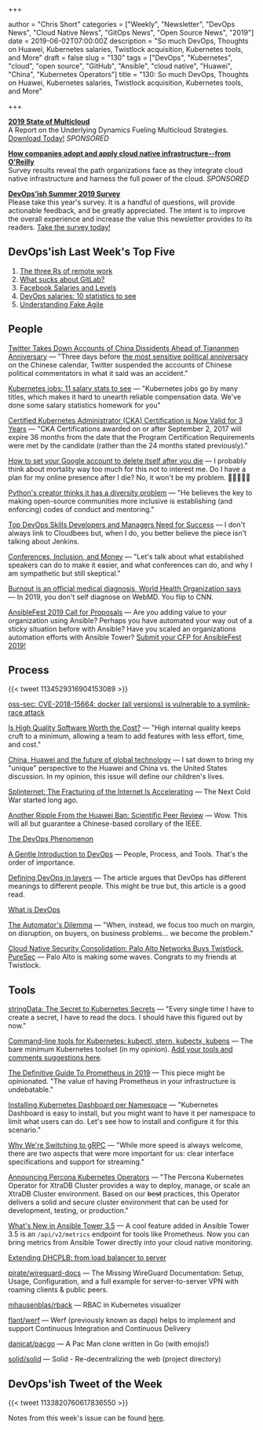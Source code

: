+++

author = "Chris Short"
categories = ["Weekly", "Newsletter", "DevOps News", "Cloud Native News", "GitOps News", "Open Source News", "2019"]
date = 2019-06-02T07:00:00Z
description = "So much DevOps, Thoughts on Huawei, Kubernetes salaries, Twistlock acquisition, Kubernetes tools, and More"
draft = false
slug = "130"
tags = ["DevOps", "Kubernetes", "cloud", "open source", "GitHub", "Ansible", "cloud native", "Huawei", "China", "Kubernetes Operators"]
title = "130: So much DevOps, Thoughts on Huawei, Kubernetes salaries, Twistlock acquisition, Kubernetes tools, and More"

+++

[**2019 State of Multicloud**](https://turbonomic.com/state-of-multicloud/?utm_campaign=7012o000001oRz6AAE)  
A Report on the Underlying Dynamics Fueling Multicloud Strategies. [Download Today!](https://turbonomic.com/state-of-multicloud/?utm_campaign=7012o000001oRz6AAE) *SPONSORED*

[**How companies adopt and apply cloud native infrastructure--from O'Reilly**](https://www.oreilly.com/pub/cpc/224549)  
Survey results reveal the path organizations face as they integrate cloud native infrastructure and harness the full power of the cloud. *SPONSORED*

[**DevOps'ish Summer 2019 Survey**](https://devopsi.sh/survey)  
Please take this year's survey. It is a handful of questions, will provide actionable feedback, and be greatly appreciated. The intent is to improve the overall experience and increase the value this newsletter provides to its readers. [Take the survey today!](https://devopsi.sh/survey)

## DevOps'ish Last Week's Top Five

1. [The three Rs of remote work](https://dave.cheney.net/2019/05/19/the-three-rs-of-remote-work)
1. [What sucks about GitLab?](https://www.reddit.com/r/devops/comments/br4vui/what_sucks_about_gitlab/)
1. [Facebook Salaries and Levels](https://www.levels.fyi/salary/Facebook/)
1. [DevOps salaries: 10 statistics to see](https://enterprisersproject.com/article/2019/5/devops-jobs-salaries-10-statistics)
1. [Understanding Fake Agile](https://www.forbes.com/sites/stevedenning/2019/05/23/understanding-fake-agile/#3110fa3c4bbe)

## People

[Twitter Takes Down Accounts of China Dissidents Ahead of Tiananmen Anniversary](https://www.nytimes.com/2019/06/01/business/twitter-china-tiananmen.html) — "Three days before [the most sensitive political anniversary](https://shortcdn.com/file/devopsish/china-89.pdf) on the Chinese calendar, Twitter suspended the accounts of Chinese political commentators in what it said was an accident."

[Kubernetes jobs: 11 salary stats to see](https://enterprisersproject.com/article/2019/5/kubernetes-jobs-11-salary-statistics) — "Kubernetes jobs go by many titles, which makes it hard to unearth reliable compensation data. We've done some salary statistics homework for you"

[Certified Kubernetes Administrator (CKA) Certification is Now Valid for 3 Years](https://www.cncf.io/blog/2019/05/28/certified-kubernetes-administrator-cka-certification-is-now-valid-for-3-years/) — "CKA Certifications awarded on or after September 2, 2017 will expire 36 months from the date that the Program Certification Requirements were met by the candidate (rather than the 24 months stated previously)."

[How to set your Google account to delete itself after you die](https://www.cnbc.com/2019/05/28/how-to-set-google-to-delete-everything-after-i-die.html) — I probably think about mortality way too much for this not to interest me. Do I have a plan for my online presence after I die? No, it won't be my problem. 🤣🤣🤣🤣🤣

[Python's creator thinks it has a diversity problem](https://qz.com/1624252/pythons-creator-thinks-it-has-a-diversity-problem/) — "He believes the key to making open-source communities more inclusive is establishing (and enforcing) codes of conduct and mentoring."

[Top DevOps Skills Developers and Managers Need for Success](https://www.cloudbees.com/blog/top-devops-skills-developers-and-managers-need-success) — I don't always link to Cloudbees but, when I do, you better believe the piece isn't talking about Jenkins.

[Conferences, Inclusion, and Money](https://heidiwaterhouse.com/2019/05/19/conferences-inclusion-and-money/) — "Let's talk about what established speakers can do to make it easier, and what conferences can do, and why I am sympathetic but still skeptical."

[Burnout is an official medical diagnosis, World Health Organization says](https://www.cnn.com/2019/05/27/health/who-burnout-disease-trnd/index.html) — In 2019, you don't self diagnose on WebMD. You flip to CNN.

[AnsibleFest 2019 Call for Proposals](https://ansiblefest2019.eventpoint.com/cfp/?utm_source=devopsish) — Are you adding value to your organization using Ansible? Perhaps you have automated your way out of a sticky situation before with Ansible? Have you scaled an organizations automation efforts with Ansible Tower? [Submit your CFP for AnsibleFest 2019!](https://ansiblefest2019.eventpoint.com/cfp/?utm_source=devopsish)

## Process

{{< tweet 1134529316904153089 >}}

[oss-sec: CVE-2018-15664: docker (all versions) is vulnerable to a symlink-race attack](https://seclists.org/oss-sec/2019/q2/131)

[Is High Quality Software Worth the Cost?](https://martinfowler.com/articles/is-quality-worth-cost.html) — "High internal quality keeps cruft to a minimum, allowing a team to add features with less effort, time, and cost."

[China, Huawei and the future of global technology](https://www.gun.io/frontier/2019/episode-61) — I sat down to bring my "unique" perspective to the Huawei and China vs. the United States discussion. In my opinion, this issue will define our children's lives.

[Splinternet: The Fracturing of the Internet Is Accelerating](http://fortune.com/2019/05/29/splinternet-online-censorship/) — The Next Cold War started long ago.

[Another Ripple From the Huawei Ban: Scientific Peer Review](https://www.wired.com/story/another-ripple-huawei-ban-scientific-peer-review/) — Wow. This will all but guarantee a Chinese-based corollary of the IEEE.

[The DevOps Phenomenon](https://queue.acm.org/detail.cfm?ref=rss&id=3338532)

[A Gentle Introduction to DevOps](http://ravikirans.com/gentle-introduction-to-devops/) — People, Process, and Tools. That's the order of importance.

[Defining DevOps in layers](https://opensource.com/article/19/5/defining-devops-layers) — The article argues that DevOps has different meanings to different people. This might be true but, this article is a good read.

[What is DevOps](https://devopsish.com/what-is-devops/)

[The Automator's Dilemma](https://lukekanies.com/the-automators-dilemma/) — "When, instead, we focus too much on margin, on disruption, on buyers, on business problems... we become the problem."

[Cloud Native Security Consolidation: Palo Alto Networks Buys Twistlock, PureSec](https://thenewstack.io/cloud-native-security-consolidation-palo-alto-networks-buys-twistlock-puresec/) — Palo Alto is making some waves. Congrats to my friends at Twistlock.

## Tools

[stringData: The Secret to Kubernetes Secrets](https://chrisshort.net/the-secret-to-kubernetes-secrets/) — "Every single time I have to create a secret, I have to read the docs. I should have this figured out by now."

[Command-line tools for Kubernetes: kubectl, stern, kubectx, kubens](https://developers.redhat.com/blog/2019/05/27/command-line-tools-for-kubernetes-kubectl-stern-kubectx-kubens/) — The bare minimum Kubernetes toolset (in my opinion). [Add your tools and comments suggestions here](https://www.reddit.com/user/oaf357/comments/bvswqy/devopsish_130/).

[The Definitive Guide To Prometheus in 2019](http://devconnected.com/the-definitive-guide-to-prometheus-in-2019/) — This piece might be opinionated. "The value of having Prometheus in your infrastructure is undebatable."

[Installing Kubernetes Dashboard per Namespace](https://akomljen.com/installing-kubernetes-dashboard-per-namespace/) — "Kubernetes Dashboard is easy to install, but you might want to have it per namespace to limit what users can do. Let's see how to install and configure it for this scenario."

[Why We're Switching to gRPC](https://eng.fromatob.com/post/2019/05/why-were-switching-to-grpc/) — "While more speed is always welcome, there are two aspects that were more important for us: clear interface specifications and support for streaming."

[Announcing Percona Kubernetes Operators](https://www.percona.com/blog/2019/05/29/percona-kubernetes-operators/) — "The Percona Kubernetes Operator for XtraDB Cluster provides a way to deploy, manage, or scale an XtraDB Cluster environment. Based on our ~~best~~ practices, this Operator delivers a solid and secure cluster environment that can be used for development, testing, or production."

[What's New in Ansible Tower 3.5](https://www.ansible.com/blog/whats-new-in-ansible-tower-3.5) — A cool feature added in Ansible Tower 3.5 is an `/api/v2/metrics` endpoint for tools like Prometheus. Now you can bring metrics from Ansible Tower directly into your cloud native monitoring.

[Extending DHCPLB: from load balancer to server](https://code.fb.com/data-infrastructure/dhcplb-server/)

[pirate/wireguard-docs](https://github.com/pirate/wireguard-docs) — The Missing WireGuard Documentation: Setup, Usage, Configuration, and a full example for server-to-server VPN with roaming clients & public peers.

[mhausenblas/rback](https://github.com/mhausenblas/rback) — RBAC in Kubernetes visualizer

[flant/werf](https://github.com/flant/werf) — Werf (previously known as dapp) helps to implement and support Continuous Integration and Continuous Delivery

[danicat/pacgo](https://github.com/danicat/pacgo) — A Pac Man clone written in Go (with emojis!)

[solid/solid](https://github.com/solid/solid) — Solid - Re-decentralizing the web (project directory)

## DevOps'ish Tweet of the Week

{{< tweet 1133820760617836550 >}}

Notes from this week's issue can be found [here](./notes/).
